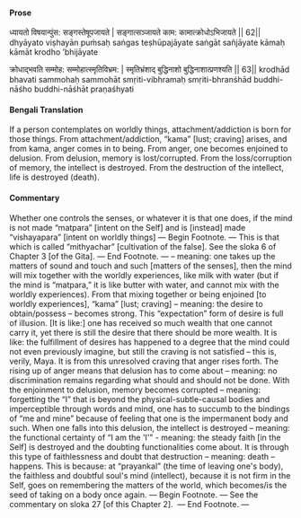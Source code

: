#### Prose 

ध्यायतो विषयान्पुंस: सङ्गस्तेषूपजायते |
सङ्गात्सञ्जायते काम: कामात्क्रोधोऽभिजायते || 62||
dhyāyato viṣhayān puṁsaḥ saṅgas teṣhūpajāyate
saṅgāt sañjāyate kāmaḥ kāmāt krodho ’bhijāyate

क्रोधाद्भवति सम्मोह: सम्मोहात्स्मृतिविभ्रम: |
स्मृतिभ्रंशाद् बुद्धिनाशो बुद्धिनाशात्प्रणश्यति || 63||
krodhād bhavati sammohaḥ sammohāt smṛiti-vibhramaḥ
smṛiti-bhranśhād buddhi-nāśho buddhi-nāśhāt praṇaśhyati

 #### Bengali Translation 

If a person contemplates on worldly things, attachment/addiction is born for those things. From attachment/addiction, “kama” [lust; craving] arises, and from kama, anger comes in to being. From anger, one becomes enjoined to delusion. From delusion, memory is lost/corrupted. From the loss/corruption of memory, the intellect is destroyed. From the destruction of the intellect, life is destroyed (death).

 #### Commentary 

Whether one controls the senses, or whatever it is that one does, if the mind is not made “matpara” [intent on the Self] and is [instead] made “vishayapara” [intent on worldly things] — Begin Footnote. — This is that which is called “mithyachar” [cultivation of the false]. See the sloka 6 of Chapter 3 [of the Gita]. — End Footnote. — – meaning: one takes up the matters of sound and touch and such [matters of the senses], then the mind will mix together with the worldly experiences, like milk with water (but if the mind is “matpara,” it is like butter with water, and cannot mix with the worldly experiences). From that mixing together or being enjoined [to worldly experiences], “kama” [lust; craving] – meaning: the desire to obtain/possess – becomes strong. This “expectation” form of desire is full of illusion. [It is like:] one has received so much wealth that one cannot carry it, yet there is still the desire that there should be more wealth. It is like: the fulfillment of desires has happened to a degree that the mind could not even previously imagine, but still the craving is not satisfied – this is, verily, Maya. It is from this unresolved craving that anger rises forth. The rising up of anger means that delusion has to come about – meaning: no discrimination remains regarding what should and should not be done. With the enjoinment to delusion, memory becomes corrupted – meaning: forgetting the “I” that is beyond the physical-subtle-causal bodies and imperceptible through words and mind, one has to succumb to the bindings of “me and mine” because of feeling that one is the impermanent body and such. When one falls into this delusion, the intellect is destroyed – meaning: the functional certainty of “I am the 'I'” - meaning: the steady faith [in the Self] is destroyed and the doubting functionalities come about. It is through this type of faithlessness and doubt that destruction – meaning: death – happens. This is because: at “prayankal” (the time of leaving one's body), the faithless and doubtful soul's mind (intellect), because it is not firm in the Self, goes on remembering the matters of the world, which becomes/is the seed of taking on a body once again. — Begin Footnote. — See the commentary on sloka 27 [of this Chapter 2].  — End Footnote. — 